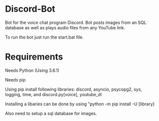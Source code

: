 # Discord-Bot
Bot for the voice chat program Discord. Bot posts images from an SQL database as well as plays audio files from any YouTube link.

To run the bot just run the start.bat file.

# Requirements

Needs Python (Using 3.6.1)

Needs pip

Using pip install following libraries: discord, asyncio, psycopg2, sys, logging, time, and discord.py[voice], youtube_dl

Installing a libaries can be done by using "python -m pip install -U [library]

Also need to setup a sql database for images.
